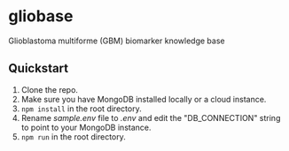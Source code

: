# gliobase
Glioblastoma multiforme (GBM) biomarker knowledge base

## Quickstart
1. Clone the repo.
2. Make sure you have MongoDB installed locally or a cloud instance.
3. ```npm install``` in the root directory.
4. Rename *sample.env* file to *.env* and edit the "DB_CONNECTION" string to point to your MongoDB instance.
5. ```npm run``` in the root directory.
